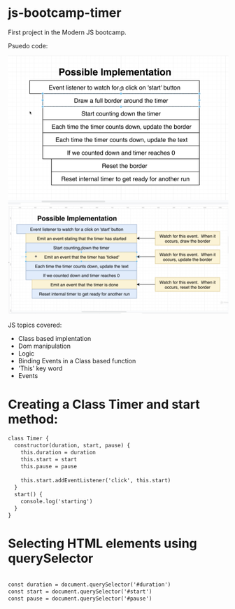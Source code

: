 # js-bootcamp-timer

First project in the Modern JS bootcamp.

Psuedo code: 

<img src="./Screenshot 2021-01-01 at 00.52.17.png" />

<img src="./Screenshot 2021-01-01 at 00.57.59.png" />

JS topics covered: 

- Class based implentation
- Dom manipulation
- Logic
- Binding Events in a Class based function
- 'This' key word
- Events

# Creating a Class Timer and start method:

```
class Timer {
  constructor(duration, start, pause) {
    this.duration = duration
    this.start = start
    this.pause = pause

    this.start.addEventListener('click', this.start)
  }
  start() {
    console.log('starting')
  }
}

```

# Selecting HTML elements using querySelector

```

const duration = document.querySelector('#duration')
const start = document.querySelector('#start')
const pause = document.querySelector('#pause')

```

